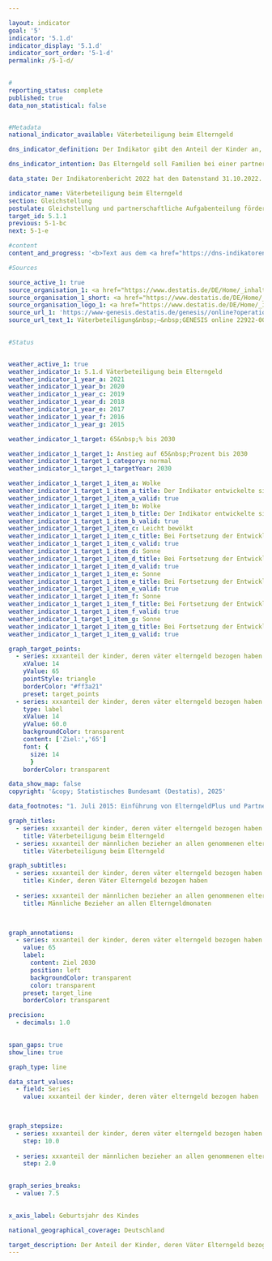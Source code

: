 ```yaml
---

layout: indicator        
goal: '5'        
indicator: '5.1.d'        
indicator_display: '5.1.d'        
indicator_sort_order: '5-1-d'        
permalink: /5-1-d/        
        

#
reporting_status: complete        
published: true        
data_non_statistical: false        


#Metadata        
national_indicator_available: Väterbeteiligung beim Elterngeld        

dns_indicator_definition: Der Indikator gibt den Anteil der Kinder an, deren Väter Elterngeld bezogen haben.        

dns_indicator_intention: Das Elterngeld soll Familien bei einer partnerschaftlichen Aufgabenteilung unterstützen und eine gute Vereinbarkeit von Familie und Beruf für Mütter und Väter erreichen. Besonders mit der Einführung des ElterngeldPlus und des Partnerschaftsbonus soll der gesellschaftliche Wandel geschlechtsstereotyper Rollenbilder von Müttern und Vätern weiter vorangetrieben und letztendlich auch die Gleichstellung am Arbeitsmarkt befördert werden. Die Bundesregierung hat sich deshalb zum Ziel gesetzt den Anteil der Väter, die Elterngeld beziehen, zum Jahr 2030&nbsp;auf 65&nbsp;% zu steigern.        

data_state: Der Indikatorenbericht 2022 hat den Datenstand 31.10.2022. Die Daten auf dieser Plattform werden regelmäßig aktualisiert, sodass online aktuellere Daten verfügbar sein können als im <a href="https://dns-indikatoren.de/assets/Publikationen/Indikatorenberichte/2022.pdf">Indikatorenbericht 2022</a> veröffentlicht.        

indicator_name: Väterbeteiligung beim Elterngeld        
section: Gleichstellung        
postulate: Gleichstellung und partnerschaftliche Aufgabenteilung fördern        
target_id: 5.1.1        
previous: 5-1-bc        
next: 5-1-e        

#content         
content_and_progress: '<b>Text aus dem <a href="https://dns-indikatoren.de/assets/Publikationen/Indikatorenberichte/2022.pdf">Indikatorenbericht 2022&nbsp;</a></b><br><br>Mit dem Bundeselterngeld- und Elternzeitgesetz (<abbr title="Bundeselterngeld- und Elternzeitgesetz" tabindex="0">BEEG</abbr>) wurde das Elterngeld als Familienleistung für ab dem 1. Januar 2007&nbsp;geborene Kinder eingeführt. Anspruchsberechtigte müssen einen Wohnsitz oder gewöhnlichen Aufenthalt in Deutschland haben, mit ihrem Kind in einem Haushalt leben, dieses Kind selbst betreuen und erziehen und dürfen keine <abbr title="beziehungsweise" tabindex="0">bzw.</abbr> keine volle Erwerbstätigkeit ausüben. Mütter und Väter sind gleichermaßen berechtigt.<br><br>Auch wenn es sich nicht um das leibliche Kind handelt, können Ehemann/Ehefrau <abbr title="beziehungsweise" tabindex="0">bzw.</abbr> Lebenspartner/Lebenspartnerin der leiblichen Mutter oder des leiblichen Vaters Elterngeld erhalten, wenn sie im gleichen Haushalt leben. In über 99&nbsp;% der Fälle handelt es sich bei den Leistungsbeziehenden jedoch um die leiblichen Eltern, sodass im Folgenden vereinfacht von Müttern und Vätern die Rede ist.<br><br>Die Väterbeteiligung bildet den Anteil der Kinder ab, bei denen der Vater Elterngeld bezogen hat, im Verhältnis zu allen Kindern eines Geburtsjahrgangs, für die Elterngeld bezogen wurde. Die ausgewiesenen Zahlen basieren hierbei auf abgeschlossenen Elterngeldbezügen für Kinder eines bestimmten Geburtsjahres. Dadurch können die Zahlen erst zwei Jahre nach Ende des jeweiligen Geburtsjahres der Kinder berechnet werden. Für im Jahr 2008&nbsp;geborene Kinder lag die Väterbeteiligung bei 21,2&nbsp;% und stieg bis zum Jahr 2019&nbsp;auf 43,5&nbsp;% an. Der Anteil der Kinder, deren Mütter Elterngeld bezogen („Mütterbeteiligung“), lag in dem gleichen Zeitraum dagegen erheblich höher und betrug in allen Jahren rund 98&nbsp;%.<br><br>Zwar stieg die Väterbeteiligung im Zeitverlauf an, die Dauer des durchschnittlichen Elterngeldbezugs der Väter, die Elterngeld bezogen, sank jedoch leicht, von 3,7&nbsp;Monaten für im Jahr 2008&nbsp;geborene Kinder auf 3,3&nbsp;Monate für im Jahr 2019&nbsp;geborene Kinder.<br><br>Diese zwei Effekte wirkten sich auch auf die Entwicklung der durchschnittlichen Bezugsdauer des Elterngeldes aller Väter, also auch derer, die kein Elterngeld bezogen, aus. Dabei überkompensierte der Anstieg der Väterbeteiligung den Rückgang der Bezugsdauer. Durchschnittlich stieg der Elterngeldbezug aller Väter von 0,8&nbsp;Monaten für im Jahr 2008&nbsp;geborene Kinder auf 1,4&nbsp;Monate für im Jahr 2019&nbsp;geborene Kinder an. Im Vergleich dazu lag die durchschnittliche Dauer des Elterngeldbezugs aller Mütter bei 11,5&nbsp;Monaten für im Jahr 2008&nbsp;geborene Kinder und stieg auf 13,5&nbsp;Monate im Jahr 2019&nbsp;an.<br><br>Der Indikator basiert auf Daten der Elterngeldstatistik, in der quartalsweise alle Elterngeldleistungen erfasst werden. Die Zahlen beziehen sich jeweils auf das Geburtsjahr des Kindes, für das die Leistungen bewilligt wurden. Zur Berechnung des Indikators wird die Anzahl der Kinder herangezogen, für die tatsächlich Elterngeld bewilligt wurde, und nicht die Anzahl der in Deutschland geborenen Kinder. Damit soll vermieden werden, dass auch Kinder in die Berechnung miteingehen, für die kein Elterngeldanspruch besteht (zum Beispiel Kinder von ausländischen Schutzsuchenden).<br><br>Bisher ist eine genaue Differenzierung nach Art der Partnerschaft, in der Leistungsberechtigte leben (ob gleichgeschlechtlich oder nicht), auf Basis der Elterngeldstatistik nicht möglich. Deshalb wird für die Berechnung des Indikators vereinfachend angenommen, dass für jedes Kind genau ein Vater leistungsberechtigt ist.<br><br>Die maximale Bezugsdauer des Elterngeldes für vor dem 1. Juli 2015&nbsp;geborene Kinder betrug 14&nbsp;Monate. Für Eltern, deren Kinder ab dem 1. Juli 2015&nbsp;geboren wurden, besteht die Möglichkeit, zwischen dem Bezug von Basiselterngeld und dem Bezug von ElterngeldPlus zu wählen oder beides zu kombinieren und zusätzlich einen Partnerschaftsbonus in Form von zwei, drei oder vier zusätzlichen ElterngeldPlus-Monaten pro Elternteil in Anspruch zu nehmen. Die Bezugsdauer kann sich hierdurch erheblich verlängern.'                

#Sources        

source_active_1: true
source_organisation_1: <a href="https://www.destatis.de/DE/Home/_inhalt.html" target="_blank">Statistisches Bundesamt</a>
source_organisation_1_short: <a href="https://www.destatis.de/DE/Home/_inhalt.html" target="_blank">Statistisches Bundesamt</a>
source_organisation_logo_1: <a href="https://www.destatis.de/DE/Home/_inhalt.html" target="_blank"><img src="https://dnsTestEnvironment.github.io/dns-indicators/public/OrgImgDe/destatis.png" alt="Statistisches Bundesamt" title=" Klicken Sie hier um zur Homepage der Organisation Statistisches Bundesamt zu gelangen." style="height:60px; width:148px; border:transparent"/></a>
source_url_1: 'https://www-genesis.destatis.de/genesis//online?operation=table&code=22922-0011&bypass=true&levelindex=0&levelid=1660642440197#abreadcrumb&language=de'
source_url_text_1: Väterbeteiligung&nbsp;–&nbsp;GENESIS online 22922-0011
        

#Status        


weather_active_1: true
weather_indicator_1: 5.1.d Väterbeteiligung beim Elterngeld
weather_indicator_1_year_a: 2021
weather_indicator_1_year_b: 2020
weather_indicator_1_year_c: 2019
weather_indicator_1_year_d: 2018
weather_indicator_1_year_e: 2017
weather_indicator_1_year_f: 2016
weather_indicator_1_year_g: 2015

weather_indicator_1_target: 65&nbsp;% bis 2030

weather_indicator_1_target_1: Anstieg auf 65&nbsp;Prozent bis 2030
weather_indicator_1_target_1_category: normal
weather_indicator_1_target_1_targetYear: 2030

weather_indicator_1_target_1_item_a: Wolke
weather_indicator_1_target_1_item_a_title: Der Indikator entwickelte sich in 2021 zwar in die gewünschte Richtung auf das Ziel zu, bei Fortsetzung der Entwicklung wäre das Ziel im Zieljahr aber um mehr als 20 % der Differenz zwischen Zielwert und dem Wert aus 2021 verfehlt worden.
weather_indicator_1_target_1_item_a_valid: true
weather_indicator_1_target_1_item_b: Wolke
weather_indicator_1_target_1_item_b_title: Der Indikator entwickelte sich in 2020 zwar in die gewünschte Richtung auf das Ziel zu, bei Fortsetzung der Entwicklung wäre das Ziel im Zieljahr aber um mehr als 20 % der Differenz zwischen Zielwert und dem Wert aus 2020 verfehlt worden.
weather_indicator_1_target_1_item_b_valid: true
weather_indicator_1_target_1_item_c: Leicht bewölkt
weather_indicator_1_target_1_item_c_title: Bei Fortsetzung der Entwicklung von 2019 wäre das Ziel um mindestens 5&nbsp;%, aber maximal um 20&nbsp;% der Differenz zwischen Zielwert und dem Wert aus 2019 verfehlt worden.
weather_indicator_1_target_1_item_c_valid: true
weather_indicator_1_target_1_item_d: Sonne
weather_indicator_1_target_1_item_d_title: Bei Fortsetzung der Entwicklung aus 2018 wäre der Zielwert erreicht oder um weniger als 5&nbsp;% der Differenz zwischen Zielwert und dem Wert aus 2018 verfehlt worden.
weather_indicator_1_target_1_item_d_valid: true
weather_indicator_1_target_1_item_e: Sonne
weather_indicator_1_target_1_item_e_title: Bei Fortsetzung der Entwicklung aus 2017 wäre der Zielwert erreicht oder um weniger als 5&nbsp;% der Differenz zwischen Zielwert und dem Wert aus 2017 verfehlt worden.
weather_indicator_1_target_1_item_e_valid: true
weather_indicator_1_target_1_item_f: Sonne
weather_indicator_1_target_1_item_f_title: Bei Fortsetzung der Entwicklung aus 2016 wäre der Zielwert erreicht oder um weniger als 5&nbsp;% der Differenz zwischen Zielwert und dem Wert aus 2016 verfehlt worden.
weather_indicator_1_target_1_item_f_valid: true
weather_indicator_1_target_1_item_g: Sonne
weather_indicator_1_target_1_item_g_title: Bei Fortsetzung der Entwicklung aus 2015 wäre der Zielwert erreicht oder um weniger als 5&nbsp;% der Differenz zwischen Zielwert und dem Wert aus 2015 verfehlt worden.
weather_indicator_1_target_1_item_g_valid: true        

graph_target_points:
  - series: xxxanteil der kinder, deren väter elterngeld bezogen haben
    xValue: 14
    yValue: 65
    pointStyle: triangle
    borderColor: "#ff3a21"
    preset: target_points
  - series: xxxanteil der kinder, deren väter elterngeld bezogen haben
    type: label
    xValue: 14
    yValue: 60.0
    backgroundColor: transparent
    content: ['Ziel:','65']
    font: {
      size: 14
      }
    borderColor: transparent        

data_show_map: false        
copyright: '&copy; Statistisches Bundesamt (Destatis), 2025'        

data_footnotes: "1. Juli 2015: Einführung von ElterngeldPlus und Partnerschaftsbonus.<br>• Für die Auswertung aller abgeschlossenen Leistungsbezüge zu einem bestimmten Geburtszeitraum muss die maximal mögliche Bezugsdauer berücksichtigt werden, sodass Daten nur mit einem größeren zeitlichen Verzug dargestellt werden können."        

graph_titles: 
  - series: xxxanteil der kinder, deren väter elterngeld bezogen haben
    title: Väterbeteiligung beim Elterngeld
  - series: xxxanteil der männlichen bezieher an allen genommenen elterngeldmonaten
    title: Väterbeteiligung beim Elterngeld        

graph_subtitles: 
  - series: xxxanteil der kinder, deren väter elterngeld bezogen haben
    title: Kinder, deren Väter Elterngeld bezogen haben
    
  - series: xxxanteil der männlichen bezieher an allen genommenen elterngeldmonaten
    title: Männliche Bezieher an allen Elterngeldmonaten
            


graph_annotations:
  - series: xxxanteil der kinder, deren väter elterngeld bezogen haben
    value: 65
    label:
      content: Ziel 2030
      position: left
      backgroundColor: transparent
      color: transparent
    preset: target_line
    borderColor: transparent        

precision: 
  - decimals: 1.0
            

span_gaps: true        
show_line: true        

graph_type: line        

data_start_values: 
  - field: Series
    value: xxxanteil der kinder, deren väter elterngeld bezogen haben        

        

graph_stepsize: 
  - series: xxxanteil der kinder, deren väter elterngeld bezogen haben
    step: 10.0
    
  - series: xxxanteil der männlichen bezieher an allen genommenen elterngeldmonaten
    step: 2.0
            

graph_series_breaks: 
  - value: 7.5
                    

x_axis_label: Geburtsjahr des Kindes        

national_geographical_coverage: Deutschland                

target_description: Der Anteil der Kinder, deren Väter Elterngeld bezogen haben, soll im Jahr 2030&nbsp;mindestens 65% betragen. Bei einer Fortsetzung der durchschnittlichen Entwicklung der Berichtsjahre 2016&nbsp;bis 2021&nbsp;würde der Wert des Indikators bis 2030&nbsp;lediglich auf etwa 59,5% ansteigen. Die Differenz zum angestrebten Zielwert wäre so groß (über 20% der Differenz zwischen dem Zielwert und dem Wert aus dem Berichtsjahr 2021), dass ein Erreichen des Ziels unwahrscheinlich ist. Der Indikator wird daher mit einer „Wolke“ bewertet.        
---
```


